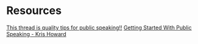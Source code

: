 # Resources

[This thread is quality tips for public speaking!!](https://twitter.com/andybudd/status/1177173606327115776?s=19)
[Getting Started With Public Speaking - Kris Howard](https://www.linkedin.com/pulse/getting-started-public-speaking-kristine-howard/)

